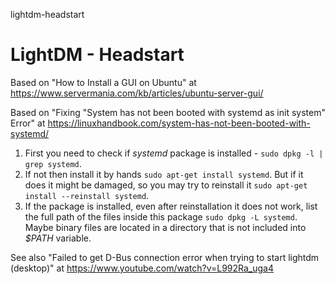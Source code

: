 lightdm-headstart
# LightDM - Headstart

Based on "How to Install a GUI on Ubuntu" at https://www.servermania.com/kb/articles/ubuntu-server-gui/

Based on "Fixing "System has not been booted with systemd as init system" Error" at https://linuxhandbook.com/system-has-not-been-booted-with-systemd/

1. First you need to check if *systemd* package is installed - ```sudo dpkg -l | grep systemd```.
2. If not then install it by hands ```sudo apt-get install systemd```. But if it does it might be damaged, so you may try to reinstall it ```sudo apt-get install --reinstall systemd```.
3. If the package is installed, even after reinstallation it does not work, list the full path of the files inside this package ```sudo dpkg -L systemd```. Maybe binary files are located in a directory that is not included into *$PATH* variable.

See also "Failed to get D-Bus connection error when trying to start lightdm (desktop)" at https://www.youtube.com/watch?v=L992Ra_uga4
